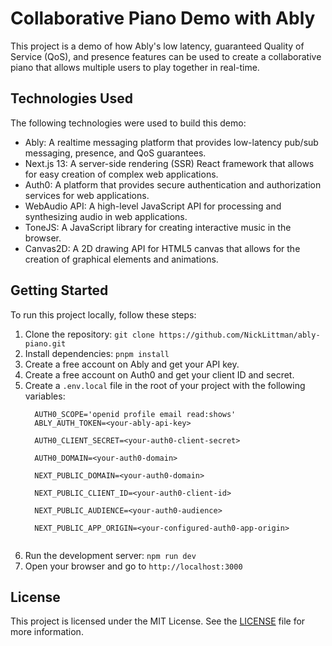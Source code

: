 <h1>Collaborative Piano Demo with Ably</h1>
<p>This project is a demo of how Ably's low latency, guaranteed Quality of Service (QoS), and presence features can be used to create a collaborative piano that allows multiple users to play together in real-time.</p>
<h2>Technologies Used</h2>
<p>The following technologies were used to build this demo:</p>
<ul>
  <li>Ably: A realtime messaging platform that provides low-latency pub/sub messaging, presence, and QoS guarantees.</li>
  <li>Next.js 13: A server-side rendering (SSR) React framework that allows for easy creation of complex web applications.</li>
  <li>Auth0: A platform that provides secure authentication and authorization services for web applications.</li>
  <li>WebAudio API: A high-level JavaScript API for processing and synthesizing audio in web applications.</li>
  <li>ToneJS: A JavaScript library for creating interactive music in the browser.</li>
  <li>Canvas2D: A 2D drawing API for HTML5 canvas that allows for the creation of graphical elements and animations.</li>
</ul>
<h2>Getting Started</h2>
<p>To run this project locally, follow these steps:</p>
<ol>
  <li>Clone the repository: <code>git clone https://github.com/NickLittman/ably-piano.git</code></li>
  <li>Install dependencies: <code>pnpm install</code></li>
  <li>Create a free account on Ably and get your API key.</li>
  <li>Create a free account on Auth0 and get your client ID and secret.</li>
  <li>Create a <code>.env.local</code> file in the root of your project with the following variables:</li>
  <code>
  AUTH0_SCOPE='openid profile email read:shows'
  ABLY_AUTH_TOKEN=&lt;your-ably-api-key&gt;<br>
  AUTH0_CLIENT_SECRET=&lt;your-auth0-client-secret&gt;<br>
  AUTH0_DOMAIN=&lt;your-auth0-domain&gt;<br>
  NEXT_PUBLIC_DOMAIN=&lt;your-auth0-domain&gt;<br>
  NEXT_PUBLIC_CLIENT_ID=&lt;your-auth0-client-id&gt;<br>
  NEXT_PUBLIC_AUDIENCE=&lt;your-auth0-audience&gt;<br>
  NEXT_PUBLIC_APP_ORIGIN=&lt;your-configured-auth0-app-origin&gt;<br>
  </code>
  <li>Run the development server: <code>npm run dev</code></li>
  <li>Open your browser and go to <code>http://localhost:3000</code></li>
</ol>
<h2>License</h2>
<p>This project is licensed under the MIT License. See the <a href="LICENSE">LICENSE</a> file for more information.</p>



